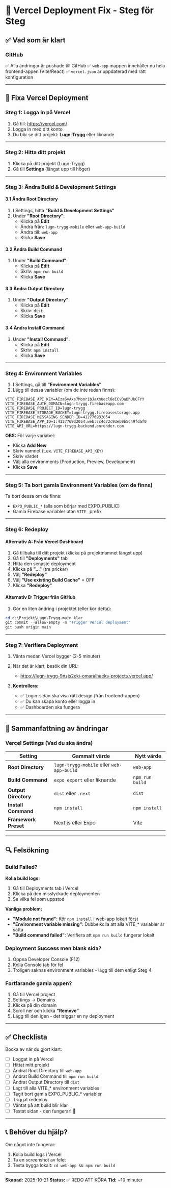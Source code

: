 # 🚀 Vercel Deployment Fix - Steg för Steg

## ✅ Vad som är klart

### GitHub
✅ Alla ändringar är pushade till GitHub
✅ `web-app` mappen innehåller nu hela frontend-appen (Vite/React)
✅ `vercel.json` är uppdaterad med rätt konfiguration

---

## 🔧 Fixa Vercel Deployment

### Steg 1: Logga in på Vercel
1. Gå till: https://vercel.com/
2. Logga in med ditt konto
3. Du bör se ditt projekt: **Lugn-Trygg** eller liknande

---

### Steg 2: Hitta ditt projekt
1. Klicka på ditt projekt (Lugn-Trygg)
2. Gå till **Settings** (längst upp till höger)

---

### Steg 3: Ändra Build & Development Settings

#### 3.1 Ändra Root Directory
1. I Settings, hitta **"Build & Development Settings"**
2. Under **"Root Directory"**:
   - Klicka på **Edit**
   - Ändra från: `lugn-trygg-mobile` eller `web-app-build`
   - Ändra till: `web-app`
   - Klicka **Save**

#### 3.2 Ändra Build Command
1. Under **"Build Command"**:
   - Klicka på **Edit** 
   - Skriv: `npm run build`
   - Klicka **Save**

#### 3.3 Ändra Output Directory
1. Under **"Output Directory"**:
   - Klicka på **Edit**
   - Skriv: `dist`
   - Klicka **Save**

#### 3.4 Ändra Install Command
1. Under **"Install Command"**:
   - Klicka på **Edit**
   - Skriv: `npm install`
   - Klicka **Save**

---

### Steg 4: Environment Variables

1. I Settings, gå till **"Environment Variables"**
2. Lägg till dessa variabler (om de inte redan finns):

```
VITE_FIREBASE_API_KEY=AIzaSyAxs7Monr1bJaXmUecl8eICvDaDhUkCFYY
VITE_FIREBASE_AUTH_DOMAIN=lugn-trygg.firebaseapp.com
VITE_FIREBASE_PROJECT_ID=lugn-trygg
VITE_FIREBASE_STORAGE_BUCKET=lugn-trygg.firebasestorage.app
VITE_FIREBASE_MESSAGING_SENDER_ID=412776932054
VITE_FIREBASE_APP_ID=1:412776932054:web:7c4c72c93eb9b5c49fdaf0
VITE_API_URL=https://lugn-trygg-backend.onrender.com
```

**OBS:** För varje variabel:
- Klicka **Add New**
- Skriv namnet (t.ex. `VITE_FIREBASE_API_KEY`)
- Skriv värdet
- Välj alla environments (Production, Preview, Development)
- Klicka **Save**

---

### Steg 5: Ta bort gamla Environment Variables (om de finns)

Ta bort dessa om de finns:
- `EXPO_PUBLIC_*` (alla som börjar med EXPO_PUBLIC)
- Gamla Firebase variabler utan `VITE_` prefix

---

### Steg 6: Redeploy

#### Alternativ A: Från Vercel Dashboard
1. Gå tillbaka till ditt projekt (klicka på projektnamnet längst upp)
2. Gå till **"Deployments"** tab
3. Hitta den senaste deployment
4. Klicka på **"..."** (tre prickar)
5. Välj **"Redeploy"**
6. Välj **"Use existing Build Cache"** = OFF
7. Klicka **"Redeploy"**

#### Alternativ B: Trigger från GitHub
1. Gör en liten ändring i projektet (eller kör detta):
```powershell
cd c:\Projekt\Lugn-Trygg-main_klar
git commit --allow-empty -m "Trigger Vercel deployment"
git push origin main
```

---

### Steg 7: Verifiera Deployment

1. Vänta medan Vercel bygger (2-5 minuter)
2. När det är klart, besök din URL:
   - https://lugn-trygg-9nzjs2eki-omaralhaeks-projects.vercel.app/

3. **Kontrollera:**
   - ✅ Login-sidan ska visa rätt design (från frontend-appen)
   - ✅ Du kan skapa konto eller logga in
   - ✅ Dashboarden ska fungera

---

## 🎯 Sammanfattning av ändringar

### Vercel Settings (Vad du ska ändra)

| Setting | Gammalt värde | Nytt värde |
|---------|---------------|------------|
| **Root Directory** | `lugn-trygg-mobile` eller `web-app-build` | `web-app` |
| **Build Command** | `expo export` eller liknande | `npm run build` |
| **Output Directory** | `dist` eller `.next` | `dist` |
| **Install Command** | `npm install` | `npm install` |
| **Framework Preset** | Next.js eller Expo | Vite |

---

## 🔍 Felsökning

### Build Failed?

**Kolla build logs:**
1. Gå till Deployments tab i Vercel
2. Klicka på den misslyckade deploymenten
3. Se vilka fel som uppstod

**Vanliga problem:**
- **"Module not found"**: Kör `npm install` i web-app lokalt först
- **"Environment variable missing"**: Dubbelkolla att alla VITE_* variabler är satta
- **"Build command failed"**: Verifiera att `npm run build` fungerar lokalt

### Deployment Success men blank sida?

1. Öppna Developer Console (F12)
2. Kolla Console tab för fel
3. Troligen saknas environment variables - lägg till dem enligt Steg 4

### Fortfarande gamla appen?

1. Gå till Vercel project
2. Settings → Domains
3. Klicka på din domain
4. Scroll ner och klicka **"Remove"**
5. Lägg till den igen - det triggar en ny deployment

---

## ✅ Checklista

Bocka av när du gjort klart:

- [ ] Loggat in på Vercel
- [ ] Hittat mitt projekt
- [ ] Ändrat Root Directory till `web-app`
- [ ] Ändrat Build Command till `npm run build`
- [ ] Ändrat Output Directory till `dist`
- [ ] Lagt till alla VITE_* environment variables
- [ ] Tagit bort gamla EXPO_PUBLIC_* variabler
- [ ] Triggat redeploy
- [ ] Väntat på att build blir klar
- [ ] Testat sidan - den fungerar! 🎉

---

## 📞 Behöver du hjälp?

Om något inte fungerar:
1. Kolla build logs i Vercel
2. Ta en screenshot av felet
3. Testa bygga lokalt: `cd web-app && npm run build`

---

**Skapad:** 2025-10-21
**Status:** ✅ REDO ATT KÖRA
**Tid:** ~10 minuter

